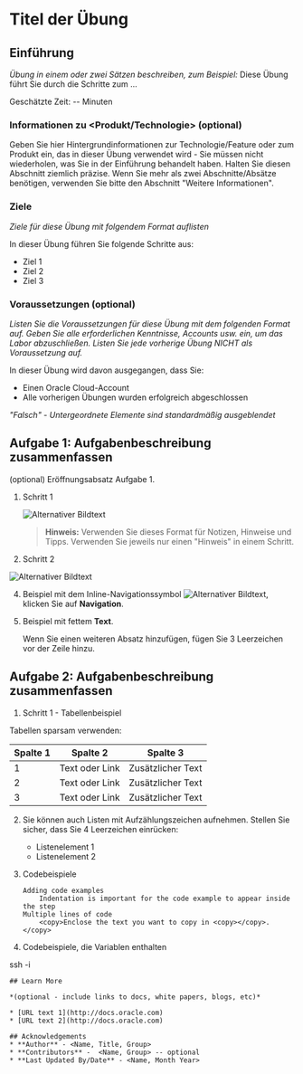 # Titel der Übung

## Einführung

_Übung in einem oder zwei Sätzen beschreiben, zum Beispiel:_ Diese Übung führt Sie durch die Schritte zum ...

Geschätzte Zeit: -- Minuten

### Informationen zu <Produkt/Technologie> (optional)

Geben Sie hier Hintergrundinformationen zur Technologie/Feature oder zum Produkt ein, das in dieser Übung verwendet wird - Sie müssen nicht wiederholen, was Sie in der Einführung behandelt haben. Halten Sie diesen Abschnitt ziemlich präzise. Wenn Sie mehr als zwei Abschnitte/Absätze benötigen, verwenden Sie bitte den Abschnitt "Weitere Informationen".

### Ziele

_Ziele für diese Übung mit folgendem Format auflisten_

In dieser Übung führen Sie folgende Schritte aus:

*   Ziel 1
*   Ziel 2
*   Ziel 3

### Voraussetzungen (optional)

_Listen Sie die Voraussetzungen für diese Übung mit dem folgenden Format auf. Geben Sie alle erforderlichen Kenntnisse, Accounts usw. ein, um das Labor abzuschließen. Listen Sie jede vorherige Übung NICHT als Voraussetzung auf._

In dieser Übung wird davon ausgegangen, dass Sie:

*   Einen Oracle Cloud-Account
*   Alle vorherigen Übungen wurden erfolgreich abgeschlossen

_"Falsch" - Untergeordnete Elemente sind standardmäßig ausgeblendet_

## Aufgabe 1: Aufgabenbeschreibung zusammenfassen

(optional) Eröffnungsabsatz Aufgabe 1.

1.  Schritt 1
    
    ![Alternativer Bildtext](images/sample1.png)
    
    > **Hinweis:** Verwenden Sie dieses Format für Notizen, Hinweise und Tipps. Verwenden Sie jeweils nur einen "Hinweis" in einem Schritt.
    
2.  Schritt 2
    

![Alternativer Bildtext](images/sample1.png)

4.  Beispiel mit dem Inline-Navigationssymbol ![Alternativer Bildtext](images/sample2.png), klicken Sie auf **Navigation**.
    
5.  Beispiel mit fettem **Text**.
    
    Wenn Sie einen weiteren Absatz hinzufügen, fügen Sie 3 Leerzeichen vor der Zeile hinzu.
    

## Aufgabe 2: Aufgabenbeschreibung zusammenfassen

1.  Schritt 1 - Tabellenbeispiel

Tabellen sparsam verwenden:

| Spalte 1 | Spalte 2 | Spalte 3 |
| --- | --- | --- |
| 1 | Text oder Link | Zusätzlicher Text |
| 2 | Text oder Link | Zusätzlicher Text |
| 3 | Text oder Link | Zusätzlicher Text |

2.  Sie können auch Listen mit Aufzählungszeichen aufnehmen. Stellen Sie sicher, dass Sie 4 Leerzeichen einrücken:
    
    *   Listenelement 1
    *   Listenelement 2
3.  Codebeispiele
    
        Adding code examples
        	Indentation is important for the code example to appear inside the step
        Multiple lines of code
        	<copy>Enclose the text you want to copy in <copy></copy>.</copy>
        
4.  Codebeispiele, die Variablen enthalten
    

ssh -i

    
    ## Learn More
    
    *(optional - include links to docs, white papers, blogs, etc)*
    
    * [URL text 1](http://docs.oracle.com)
    * [URL text 2](http://docs.oracle.com)
    
    ## Acknowledgements
    * **Author** - <Name, Title, Group>
    * **Contributors** -  <Name, Group> -- optional
    * **Last Updated By/Date** - <Name, Month Year>